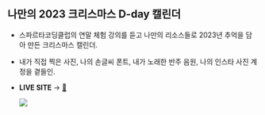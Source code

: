 ## 나만의 2023 크리스마스 D-day 캘린더

- 스파르타코딩클럽의 연말 체험 강의를 듣고 나만의 리소스들로 2023년 추억을 담아 만든 크리스마스 캘린더.

- 내가 직접 찍은 사진, 나의 손글씨 폰트, 내가 노래한 반주 음원, 나의 인스타 사진 계정을 곁들인.

- **LIVE SITE** → [🎅](https://eyemilykim.github.io/2023Xmas-Advent-Calendar/)

  <img src="https://postfiles.pstatic.net/MjAyMzEyMjFfMTUz/MDAxNzAzMTUzNDA4NTc0.ykBCyvmnbZ2_4u8JAf0jUqz-IRfAMlNXN7pxsY-KIUog.O0XZAxASynnGM2kPo6DOpzvnERwQq1TxZnLMMLc7Rcgg.PNG.kiyukey/image.png?type=w580">

